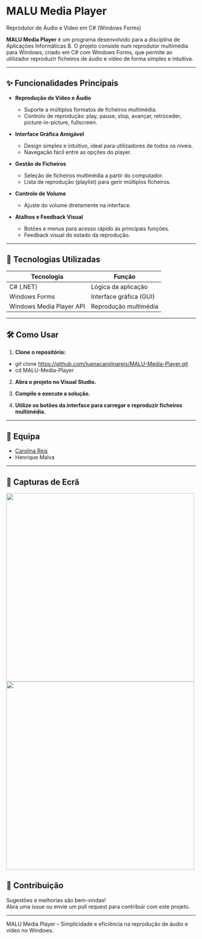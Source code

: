# MALU Media Player  
Reprodutor de Áudio e Vídeo em C# (Windows Forms)

**MALU Media Player** é um programa desenvolvido para a disciplina de Aplicações Informáticas B. O projeto consiste num reprodutor multimédia para Windows, criado em C# com Windows Forms, que permite ao utilizador reproduzir ficheiros de áudio e vídeo de forma simples e intuitiva.

---

## ✨ Funcionalidades Principais

- **Reprodução de Vídeo e Áudio**
  - Suporte a múltiplos formatos de ficheiros multimédia.
  - Controlo de reprodução: play, pause, stop, avançar, retroceder, picture-in-picture, fullscreen.

- **Interface Gráfica Amigável**
  - Design simples e intuitivo, ideal para utilizadores de todos os níveis.
  - Navegação fácil entre as opções do player.

- **Gestão de Ficheiros**
  - Seleção de ficheiros multimédia a partir do computador.
  - Lista de reprodução (playlist) para gerir múltiplos ficheiros.

- **Controlo de Volume**
  - Ajuste do volume diretamente na interface.

- **Atalhos e Feedback Visual**
  - Botões e menus para acesso rápido às principais funções.
  - Feedback visual do estado da reprodução.

---

## 🚀 Tecnologias Utilizadas

| Tecnologia      | Função                        |
|-----------------|------------------------------|
| C# (.NET)       | Lógica da aplicação           |
| Windows Forms   | Interface gráfica (GUI)       |
| Windows Media Player API | Reprodução multimédia |

---

## 🛠️ Como Usar

1. **Clone o repositório:**

- git clone https://github.com/luanacarolinareis/MALU-Media-Player.git
- cd MALU-Media-Player

2. **Abra o projeto no Visual Studio.**
   
3. **Compile e execute a solução.**
   
4. **Utilize os botões da interface para carregar e reproduzir ficheiros multimédia.**

---

## 👥 Equipa

- [Carolina Reis](https://github.com/luanacarolinareis)
- Henrique Malva

---

## 📸 Capturas de Ecrã

<img src="https://github.com/user-attachments/assets/d233598e-9500-44b4-8db2-ddf981624357" width="500"/>
<img src="https://github.com/user-attachments/assets/944bba59-28bd-4ceb-92f7-0a956fd1e77f" width="500"/>

## 📢 Contribuição

Sugestões e melhorias são bem-vindas!  
Abra uma issue ou envie um pull request para contribuir com este projeto.

---

MALU Media Player – Simplicidade e eficiência na reprodução de áudio e vídeo no Windows.

